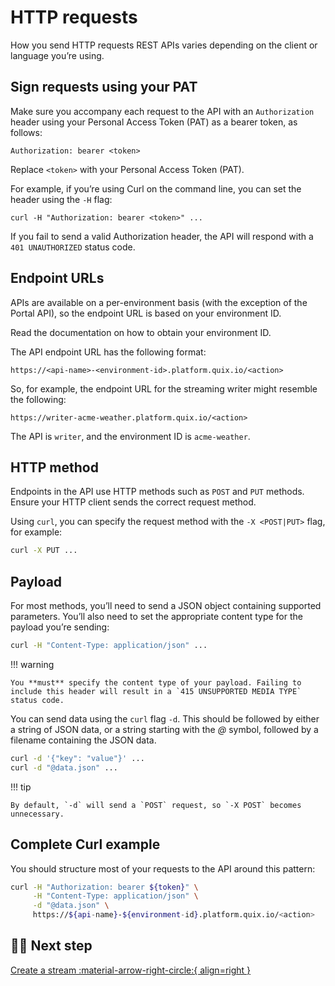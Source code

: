 # HTTP requests

How you send HTTP requests REST APIs varies depending on the client or language you’re using.

## Sign requests using your PAT

Make sure you accompany each request to the API with an `Authorization` header using your Personal Access Token (PAT) as a bearer token, as follows:

``` http
Authorization: bearer <token>
```

Replace `<token>` with your Personal Access Token (PAT). 

For example, if you’re using Curl on the command line, you can set the header using the `-H` flag:

``` shell
curl -H "Authorization: bearer <token>" ...
```

If you fail to send a valid Authorization header, the API will respond with a `401 UNAUTHORIZED` status code.

## Endpoint URLs

APIs are available on a per-environment basis (with the exception of the Portal API), so the endpoint URL is based on your environment ID. 

Read the documentation on how to obtain your environment ID.

The API endpoint URL has the following format:

```
https://<api-name>-<environment-id>.platform.quix.io/<action>
```

So, for example, the endpoint URL for the streaming writer might resemble the following:

```
https://writer-acme-weather.platform.quix.io/<action>
```

The API is `writer`, and the environment ID is `acme-weather`.

## HTTP method

Endpoints in the API use HTTP methods such as `POST` and `PUT` methods. Ensure your HTTP client sends the correct request method.

Using `curl`, you can specify the request method with the `-X <POST|PUT>` flag, for example:

```bash
curl -X PUT ...
```

## Payload

For most methods, you’ll need to send a JSON object containing supported parameters. You’ll also need to set the appropriate content type for the payload you’re sending:

```bash
curl -H "Content-Type: application/json" ...
```

!!! warning

	You **must** specify the content type of your payload. Failing to include this header will result in a `415 UNSUPPORTED MEDIA TYPE` status code.

You can send data using the `curl` flag `-d`. This should be followed by either a string of JSON data, or a string starting with the *@* symbol, followed by a filename containing the JSON data.

```bash
curl -d '{"key": "value"}' ...
curl -d "@data.json" ...
```

!!! tip

	By default, `-d` will send a `POST` request, so `-X POST` becomes unnecessary.

## Complete Curl example

You should structure most of your requests to the API around this pattern:

```bash
curl -H "Authorization: bearer ${token}" \
     -H "Content-Type: application/json" \
     -d "@data.json" \
     https://${api-name}-${environment-id}.platform.quix.io/<action>
```

## 🏃‍♀️ Next step

[Create a stream :material-arrow-right-circle:{ align=right }](create-stream.md)

